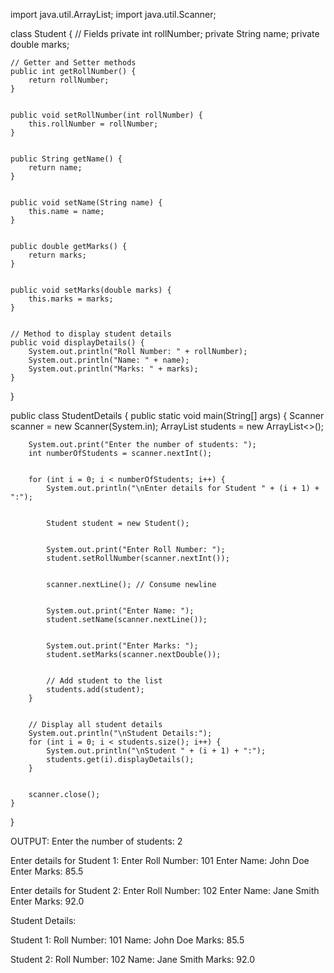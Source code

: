 import java.util.ArrayList;
import java.util.Scanner;


class Student {
    // Fields
    private int rollNumber;
    private String name;
    private double marks;


    // Getter and Setter methods
    public int getRollNumber() {
        return rollNumber;
    }


    public void setRollNumber(int rollNumber) {
        this.rollNumber = rollNumber;
    }


    public String getName() {
        return name;
    }


    public void setName(String name) {
        this.name = name;
    }


    public double getMarks() {
        return marks;
    }


    public void setMarks(double marks) {
        this.marks = marks;
    }


    // Method to display student details
    public void displayDetails() {
        System.out.println("Roll Number: " + rollNumber);
        System.out.println("Name: " + name);
        System.out.println("Marks: " + marks);
    }
}


public class StudentDetails {
    public static void main(String[] args) {
        Scanner scanner = new Scanner(System.in);
        ArrayList<Student> students = new ArrayList<>();


        System.out.print("Enter the number of students: ");
        int numberOfStudents = scanner.nextInt();


        for (int i = 0; i < numberOfStudents; i++) {
            System.out.println("\nEnter details for Student " + (i + 1) + ":");


            Student student = new Student();


            System.out.print("Enter Roll Number: ");
            student.setRollNumber(scanner.nextInt());


            scanner.nextLine(); // Consume newline


            System.out.print("Enter Name: ");
            student.setName(scanner.nextLine());


            System.out.print("Enter Marks: ");
            student.setMarks(scanner.nextDouble());


            // Add student to the list
            students.add(student);
        }


        // Display all student details
        System.out.println("\nStudent Details:");
        for (int i = 0; i < students.size(); i++) {
            System.out.println("\nStudent " + (i + 1) + ":");
            students.get(i).displayDetails();
        }


        scanner.close();
    }
}




OUTPUT:
Enter the number of students: 2


Enter details for Student 1:
Enter Roll Number: 101
Enter Name: John Doe
Enter Marks: 85.5


Enter details for Student 2:
Enter Roll Number: 102
Enter Name: Jane Smith
Enter Marks: 92.0


Student Details:


Student 1:
Roll Number: 101
Name: John Doe
Marks: 85.5


Student 2:
Roll Number: 102
Name: Jane Smith
Marks: 92.0

